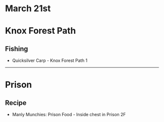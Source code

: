 # March 21st
# Knox Forest Path
## Fishing
- Quicksilver Carp - Knox Forest Path 1

----------------------------------------------------------------------------------

# Prison
## Recipe
- Manly Munchies: Prison Food - Inside chest in Prison 2F